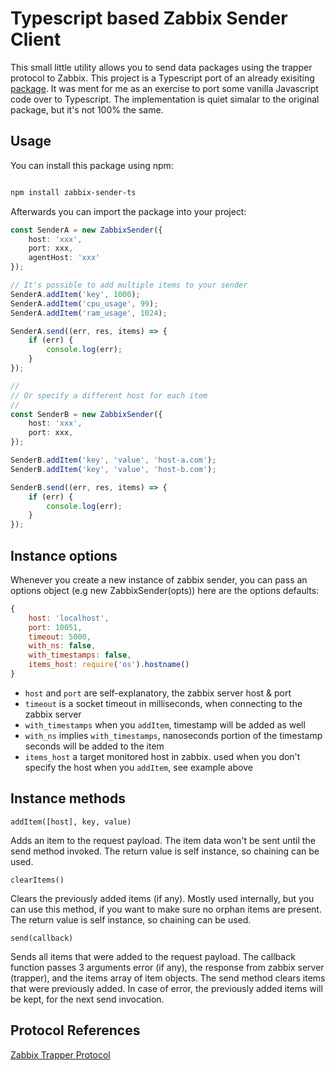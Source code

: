 # Typescript based Zabbix Sender Client

This small little utility allows you to send data packages using the trapper protocol to Zabbix. This project is a Typescript port of an already exisiting [package](https://www.npmjs.com/package/node-zabbix-sender). It was ment for me as an exercise to port some vanilla Javascript code over to Typescript. The implementation is quiet simalar to the original package, but it's not 100% the same.

## Usage

You can install this package using npm:

```bash

npm install zabbix-sender-ts

```

Afterwards you can import the package into your project:

```typescript
const SenderA = new ZabbixSender({
    host: 'xxx',
    port: xxx,
    agentHost: 'xxx'
});

// It's possible to add multiple items to your sender
SenderA.addItem('key', 1000);
SenderA.addItem('cpu_usage', 99);
SenderA.addItem('ram_usage', 1024);

SenderA.send((err, res, items) => {
    if (err) {
        console.log(err);
    }
}); 

//
// Or specify a different host for each item
//
const SenderB = new ZabbixSender({
    host: 'xxx',
    port: xxx,
});

SenderB.addItem('key', 'value', 'host-a.com');
SenderB.addItem('key', 'value', 'host-b.com');

SenderB.send((err, res, items) => {
    if (err) {
        console.log(err);
    }
}); 
```
## Instance options

Whenever you create a new instance of zabbix sender, you can pass an options object (e.g new ZabbixSender(opts)) here are the options defaults:
```javascript
{
    host: 'localhost',
    port: 10051,
    timeout: 5000,
    with_ns: false,
    with_timestamps: false,
    items_host: require('os').hostname()
}
```
- `host` and `port` are self-explanatory, the zabbix server host & port
- `timeout` is a socket timeout in milliseconds, when connecting to the zabbix server
- `with_timestamps` when you `addItem`, timestamp will be added as well
- `with_ns` implies `with_timestamps`, nanoseconds portion of the timestamp seconds will be added to the item
- `items_host` a target monitored host in zabbix. used when you don't specify the host when you `addItem`, see example above

## Instance methods

`addItem([host], key, value)`

Adds an item to the request payload. The item data won't be sent until the send method invoked. The return value is self instance, so chaining can be used.

`clearItems()`

Clears the previously added items (if any). Mostly used internally, but you can use this method, if you want to make sure no orphan items are present. The return value is self instance, so chaining can be used.

`send(callback)`

Sends all items that were added to the request payload. The callback function passes 3 arguments error (if any), the response from zabbix server (trapper), and the items array of item objects. The send method clears items that were previously added. In case of error, the previously added items will be kept, for the next send invocation.


## Protocol References
[Zabbix Trapper Protocol](https://www.zabbix.com/documentation/current/en/manual/appendix/items/trapper)